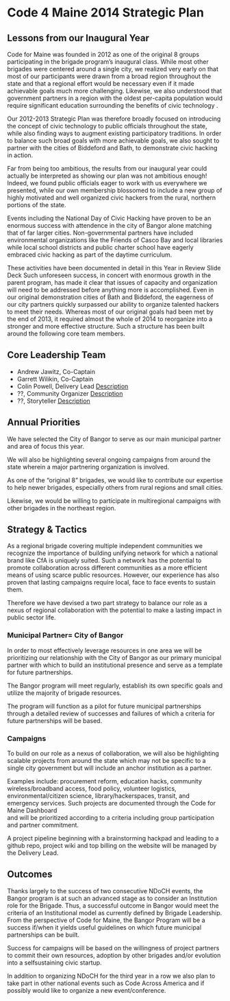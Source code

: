 Code 4 Maine 2014 Strategic Plan
================================

Lessons from our Inaugural Year
-------------------------------

Code for Maine was founded in 2012 as one of the original 8 groups participating in the brigade
program’s inaugural class. While most other brigades were centered around a single city, we
realized very early on that most of our participants were drawn from a broad region throughout
the state and that a regional effort would be necessary even if it made achievable goals much
more challenging. Likewise, we also understood that government partners in a region with the
oldest per-capita population would require significant education surrounding the benefits of
civic technology .

Our 2012-2013 Strategic Plan was therefore broadly focused on introducing the concept of
civic technology to public officials throughout the state, while also finding ways to augment
existing participatory traditions. In order to balance such broad goals with more achievable goals,
we also sought to partner with the cities of Biddeford and Bath, to demonstrate civic hacking in
action.

Far from being too ambitious, the results from our inaugural year could actually be interpreted
as showing our plan was not ambitious enough! Indeed, we found public officials eager to work
with us everywhere we presented, while our own membership blossomed to include a new
group of highly motivated and well organized civic hackers from the rural, northern portions of
the state.

Events including the National Day of Civic Hacking have proven to be an enormous success with
attendence in the city of Bangor alone matching that of far larger cities. Non-governmental
partners have included environmental organizations like the Friends of Casco Bay and local
libraries while local school districts and public charter school have eagerly embraced civic hacking
as part of the daytime curriculum.

These activities have been documented in detail in this Year in Review Slide Deck
Such unforeseen success, in concert with enormous growth in the parent program, has made it
clear that issues of capacity and organization will need to be addressed before anything more is
accomplished. Even in our original demonstration cities of Bath and Biddeford, the eagerness of
our city partners quickly surpassed our ability to organize talented hackers to meet their needs.
Whereas most of our original goals had been met by the end of 2013, it required almost the
whole of 2014 to reorganize into a stronger and more effective structure. Such a structure has
been built around the following core team members.


Core Leadership Team
--------------------

  * Andrew Jawitz, Co-Captain
  * Garrett Wilikin, Co-Captain
  * Colin Powell, Delivery Lead [Description](http://goo.gl/dCfkpZ)
  * ??,  Community Organizer [Description](http://goo.gl/U1YJik)
  * ??, Storyteller [Description](http://goo.gl/QmuRsp)

Annual Priorities
-----------------

We have selected the City of Bangor to serve as our main municipal partner
and area of focus this year. 

We will also be highlighting several ongoing campaigns from around the state
wherein a major  partnering organization is involved. 

As one of the “original 8” brigades, we would like to contribute our expertise 
to help newer  brigades, especially others from rural regions and small cities.
     
Likewise, we would be willing to participate in multi­regional campaigns with 
other brigades in the northeast region.

Strategy & Tactics
------------------

As a regional brigade covering multiple independent communities we recognize the importance 
of building unifying network for which a national brand like CfA is uniquely suited. Such a network 
has the potential to promote collaboration across different communities as a more efficient  
means of using scarce public resources.  However, our experience has also proven that 
lasting campaigns require local, face to face events to sustain them. 
 
Therefore we have devised a two part strategy to balance our role as a nexus of regional 
collaboration with the potential to make a lasting impact in public sector life. 

### Municipal Partner= City of Bangor

In order to most effectively leverage resources in one area we will be prioritizing our 
relationship with the City of Bangor as our primary municipal partner with which to build an 
institutional presence and serve as a template for future partnerships.  

The Bangor program will meet regularly, establish its own specific goals and utilize the majority 
of brigade resources.   

The program will function as a pilot for future municipal partnerships through a detailed review 
of successes and failures of which a criteria for future partnerships will be based.   
 
### Campaigns

To build on our role as a nexus of collaboration, we will also be highlighting scalable projects 
from around the state which may not be specific to a single city government but will include an 
anchor institution as a partner.  

Examples include: procurement reform, education hacks, community wireless/broadband access, 
food policy, volunteer logistics, environmental/citizen science, library/hackerspaces, transit, 
and emergency services.  Such projects are documented through the Code for Maine Dashboard  
and will be prioritized according to a criteria including group participation and partner 
commitment.  

A project pipeline beginning with a brainstorming hackpad and leading to a github repo, 
project wiki and top billing on the website will be managed by the Delivery Lead. 

Outcomes
--------

Thanks largely to the success of two consecutive NDoCH events, the Bangor program is at 
such an advanced stage as to consider an Institution role for the Brigade.  Thus, a successful 
outcome in Bangor would meet the criteria of an Institutional model as currently defined by 
Brigade Leadership.  From the perspective of Code for Maine, the Bangor Program will be a 
success if/when it yields useful guidelines on which future municipal partnerships can be built. 

Success for campaigns will be based on the willingness of project partners to commit their own 
resources, adoption by other brigades and/or evolution into a self­sustaining civic startup.  

In addition to organizing NDoCH for the third year in a row we also plan to take part in other 
national events such as Code Across America and if possibly would like to organize a new 
event/conference. 
